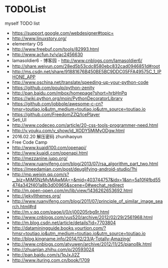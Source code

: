 # TODOList

myself TODO list
* https://support.google.com/webdesigner#topic=
* http://www.linuxstory.org/
* elementary OS
* http://www.freebuf.com/tools/82993.html
* http://www.acfun.tv/v/ac2456630
* Iamasoldier6 - 博客园 - http://www.cnblogs.com/Iamasoldier6/
* http://share.weiyun.com/28ed5b53cdc8580ebc832cad0946851d#root
* http://ms.csdn.net/share/91881676B450BE5BC9DDC05FFA49575C_1_IPHONE_APP
* http://www.oschina.net/translate/speeding-up-your-python-code
* https://github.com/poulp/python-zenity
* http://pan.baidu.com/mbox/homepage?short=hrbHnPq
* https://wiki.python.org/moin/PythonDecoratorLibrary
* https://github.com/jobbole/awesome-c-cn?hmsr=toutiao.io&utm_medium=toutiao.io&utm_source=toutiao.io
* https://github.com/FreedomZZQ/IcePlayer
* Seti_UI
* http://www.codeceo.com/article/20-css-tools-programmer-need.html
* http://v.youku.com/v_show/id_XODY5MjMyODgw.html
* 2016.02.20 解压密码 zhunihaoyun
* Free Code Camp
* http://www.kuaidi100.com/openapi/
* http://www.kuaidi.com/openapi.html
* http://mezzanine.jupo.org/
* http://www.ruanyifeng.com/blog/2013/07/rsa_algorithm_part_two.html
* https://meedamian.com/post/deuglifying-android-studio/?hi
* http://mp.weixin.qq.com/s?__biz=MjM5NzMyMjAwMA==&mid=403744757&idx=1&sn=5a10f4fbd55474a342f401a8b3d00965&scene=0#wechat_redirect
* http://m.open-open.com/m/lib/view/1436262653692.html
* http://jekyllthemes.org/
* http://www.ruanyifeng.com/blog/2011/07/principle_of_similar_image_search.html#rd
* http://m.v.qq.com/page/j/0/r/j00205rbg9r.html
* http://www.cnblogs.com/vus520/archive/2012/02/29/2561968.html
* http://m.blog.csdn.net/article/details?id=7703804
* http://dataminingguide.books.yourtion.com/?hmsr=toutiao.io&utm_medium=toutiao.io&utm_source=toutiao.io
* http://blog.kingname.info/2014/12/23/A-Totally-Amazing/
* http://www.cnblogs.com/atyuwen/archive/2012/11/25/piano8k.html
* http://zhuanlan.zhihu.com/p/20593024
* http://pan.baidu.com/s/1pJxJi2Z
* http://www.ituring.com.cn/book/1709
